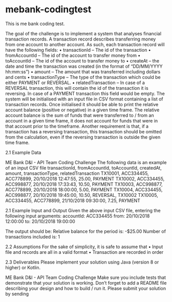 # mebank-codingtest

This is me bank coding test.

The goal of the challenge is to implement a system that analyses
financial transaction records.
A transaction record describes transferring money from one account to
another account. As such, each transaction record will have the
following fields:
• transactionId – The id of the transaction
• fromAccountId – The id of the account to transfer money from
• toAccountId – The id of the account to transfer money to
• createAt – the date and time the transaction was created (in the
format of
“DD/MM/YYYY hh:mm:ss”)
• amount – The amount that was transferred including dollars and
cents
• transactionType – The type of the transaction which could be
either PAYMENT or REVERSAL.
• relatedTransaction – In case of a REVERSAL transaction, this
will contain the id of the transaction it is reversing. In case of a
PAYMENT transaction this field would be empty.
The system will be initialised with an input file in CSV format containing
a list of transaction records.
Once initialised it should be able to print the relative account balance
(positive or negative) in a given time frame.
The relative account balance is the sum of funds that were transferred
to / from an account in a given time frame, it does not account for funds
that were in that account prior to the timeframe.
Another requirement is that, if a transaction has a reversing transaction,
this transaction should be omitted from the calculation, even if the
reversing transaction is outside the given time frame.

2.1 Example Data

ME Bank D&I - API Team Coding Challenge
The following data is an example of an input CSV file transactionId,
fromAccountId, toAccountId, createdAt, amount, transactionType,
relatedTransaction
TX10001, ACC334455, ACC778899, 20/10/2018 12:47:55, 25.00, PAYMENT
TX10002, ACC334455, ACC998877, 20/10/2018 17:33:43, 10.50, PAYMENT
TX10003, ACC998877, ACC778899, 20/10/2018 18:00:00, 5.00, PAYMENT
TX10004, ACC334455, ACC998877, 20/10/2018 19:45:00, 10.50, REVERSAL,
TX10002 TX10005, ACC334455, ACC778899, 21/10/2018 09:30:00, 7.25,
PAYMENT

2.1 Example Input and Output
Given the above input CSV file, entering the following input arguments:
accountId:
ACC334455 from:
20/10/2018 12:00:00
to: 20/10/2018
19:00:00

The output should be:
Relative balance for the period is: -$25.00
Number of transactions included is: 1

2.2 Assumptions
For the sake of simplicity, it is safe to assume that
• Input file and records are all in a valid format
• Transaction are recorded in order

2.3 Deliverables
Please implement your solution using Java (version 8 or higher) or Kotlin.

ME Bank D&I - API Team Coding Challenge
Make sure you include tests that demonstrate that your solution is working.
Don’t forget to add a README file describing your design and how to build
/ run it.
Please submit your solution by sending
